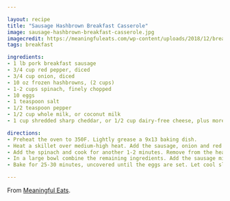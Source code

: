 ```yaml
---

layout: recipe
title: "Sausage Hashbrown Breakfast Casserole"
image: sausage-hashbrown-breakfast-casserole.jpg
imagecredit: https://meaningfuleats.com/wp-content/uploads/2018/12/breakfast-casserole.jpg
tags: breakfast

ingredients:
- 1 lb pork breakfast sausage
- 3/4 cup red pepper, diced
- 3/4 cup onion, diced
- 10 oz frozen hashbrowns, (2 cups)
- 1-2 cups spinach, finely chopped
- 10 eggs
- 1 teaspoon salt
- 1/2 teaspoon pepper
- 1/2 cup whole milk, or coconut milk
- 1 cup shredded sharp cheddar, or 1/2 cup dairy-free cheese, plus more for topping

directions:
- Preheat the oven to 350F. Lightly grease a 9x13 baking dish.
- Heat a skillet over medium-high heat. Add the sausage, onion and red pepper. Break up sausage into small pieces and cook until the vegetables have softened and the sausage is no longer pink. Drain any excess grease.
- Add the spinach and cook for another 1-2 minutes. Remove from the heat and let cool slightly.
- In a large bowl combine the remaining ingredients. Add the sausage mixture and mix until totally combined. Pour into the prepared baking dish. Top with the remaining cheese. At this point you can either bake the casserole or refrigerate the casserole and bake the next day.
- Bake for 25-30 minutes, uncovered until the eggs are set. Let cool slightly before serving. Enjoy!

---
```


From [Meaningful Eats](https://meaningfuleats.com/sausage-hashbrown-breakfast-casserole/).
